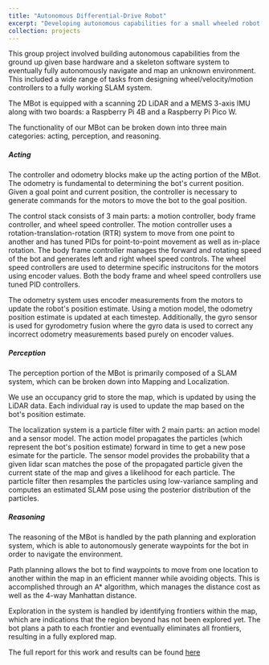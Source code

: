 ```yaml
---
title: "Autonomous Differential-Drive Robot"
excerpt: "Developing autonomous capabilities for a small wheeled robot.<br/><img src='/images/botlab/mbot.gif' width='500'>"
collection: projects
---
```


This group project involved building autonomous capabilities from the ground up given base hardware and a skeleton software system to eventually fully autonomously navigate and map an unknown environment. This included a wide range of tasks from designing wheel/velocity/motion controllers to a fully working SLAM system.

The MBot is equipped with a scanning 2D LiDAR and a MEMS 3-axis IMU along with two boards: a Raspberry Pi 4B and a Raspberry Pi Pico W. 

The functionality of our MBot can be broken down into three main categories: acting, perception, and reasoning.

##### Acting

The controller and odometry blocks make up the acting portion of the MBot. The odometry is fundamental to determining the bot's current position. Given a goal point and current position, the controller is necessary to generate commands for the motors to move the bot to the goal position.

The control stack consists of 3 main parts: a motion controller, body frame controller, and wheel speed controller. The motion controller uses a rotation-translation-rotation (RTR) system to move from one point to another and has tuned PIDs for point-to-point movement as well as in-place rotation. The body frame controller manages the forward and rotating speed of the bot and generates left and right wheel speed controls. The wheel speed controllers are used to determine specific instrucitons for the motors using encoder values. Both the body frame and wheel speed controllers use tuned PID controllers.

The odometry system uses encoder measurements from the motors to update the robot's position estimate. Using a motion model, the odometry position estimate is updated at each timestep. Additionally, the gyro sensor is used for gyrodometry fusion where the gyro data is used to correct any incorrect odometry measurements based purely on encoder values.

##### Perception

The perception portion of the MBot is primarily composed of a SLAM system, which can be broken down into Mapping and Localization.

We use an occupancy grid to store the map, which is updated by using the LiDAR data. Each individual ray is used to update the map based on the bot's position estimate.

The localization system is a particle filter with 2 main parts: an action model and a sensor model. The action model propagates the particles (which represent the bot's position estimate) forward in time to get a new pose esimate for the particle. The sensor model provides the probability that a given lidar scan matches the pose of the propagated particle given the current state of the map and gives a likelihood for each particle. The particle filter then resamples the particles using low-variance sampling and computes an estimated SLAM pose using the posterior distribution of the particles.

##### Reasoning

The reasoning of the MBot is handled by the path planning and exploration system, which is able to autonomously generate waypoints for the bot in order to navigate the environment.

Path planning allows the bot to find waypoints to move from one location to another within the map in an efficient manner while avoiding objects. This is accomplished through an A* algorithm, which manages the distance cost as well as the 4-way Manhattan distance.

Exploration in the system is handled by identifying frontiers within the map, which are indications that the region beyond has not been explored yet. The bot plans a path to each frontier and eventually eliminates all frontiers, resulting in a fully explored map.



The full report for this work and results can be found [here](https://sarveshmayil.github.io/files/botlab_report.pdf)
